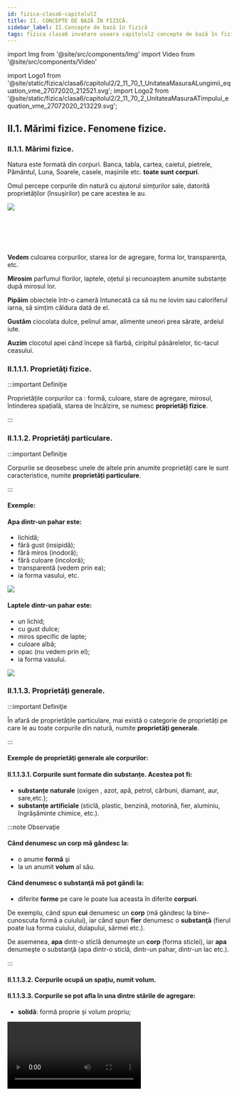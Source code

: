 ```yaml
---
id: fizica-clasa6-capitolul2
title: II. CONCEPTE DE BAZĂ ÎN FIZICĂ.
sidebar_label: II.Concepte de bază în fizică
tags: fizica clasa6 invatare usoara capitolul2 concepte de bază în fizică
---
```

import Img from '@site/src/components/Img'
import Video from '@site/src/components/Video'


import Logo1 from '@site/static/fizica/clasa6/capitolul2/2_11_70_1_UnitateaMasuraALungimii_equation_vme_27072020_212521.svg';
import Logo2 from '@site/static/fizica/clasa6/capitolul2/2_11_70_2_UnitateaMasuraATimpului_equation_vme_27072020_213229.svg';



## II.1. Mărimi fizice. Fenomene fizice.



### II.1.1. Mărimi fizice.


Natura este formată din corpuri. Banca, tabla, cartea, caietul, pietrele, Pământul, Luna, Soarele, casele, mașinile etc. **toate sunt corpuri**.
 
Omul percepe corpurile din natură cu ajutorul simțurilor sale, datorită proprietăților (însușirilor) pe care acestea le au.


<Img className="img-responsive4" src="fizica/clasa6/capitolul2/2_11_1_SimturileOmului.jpg" />


<br></br>
<br></br>

**Vedem**  culoarea corpurilor, starea lor de agregare, forma lor, transparența, etc.  

**Mirosim** parfumul florilor, laptele, oțetul și recunoaștem anumite substanțe după mirosul lor. 

**Pipăim** obiectele într-o cameră întunecată ca să nu ne lovim sau caloriferul iarna, să simțim căldura dată de el.

**Gustăm** ciocolata dulce, pelinul amar, alimente uneori prea sărate, ardeiul iute.

**Auzim** clocotul apei când începe să fiarbă, ciripitul păsărelelor, tic-tacul ceasului.



### II.1.1.1. Proprietăţi fizice.

:::important Definiţie

Proprietățile corpurilor ca : formă, culoare, stare de agregare, mirosul, întinderea spațială, starea de încălzire, se numesc **proprietăți fizice**.

:::


### II.1.1.2. Proprietăţi particulare.

:::important Definiţie

Corpurile se deosebesc unele de altele prin anumite proprietăți care le sunt caracteristice, numite **proprietăți particulare**.

:::

#### Exemple:

#### Apa dintr-un pahar este:
- lichidă;
- fără gust (insipidă);
- fără miros  (inodoră);
- fără culoare (incoloră);
- transparentă (vedem prin ea);
- ia forma vasului, etc.

<Img className="img-responsive4" src="fizica/clasa6/capitolul2/2_11_2_PaharCuApa.jpg" />


#### Laptele dintr-un pahar este:
- un lichid;
- cu gust dulce;
- miros specific de lapte;
- culoare albă;
- opac (nu vedem prin el);
- ia forma vasului.

<Img className="img-responsive4" src="fizica/clasa6/capitolul2/2_11_3_PaharCuLapte.jpg" />


### II.1.1.3. Proprietăţi generale.


:::important Definiţie

În afară de proprietățile particulare, mai există o categorie de proprietăți pe care le au toate corpurile din natură, numite **proprietăți generale**.

:::


#### Exemple de proprietăţi generale ale corpurilor:

#### II.1.1.3.1. Corpurile sunt formate din substanțe. Acestea pot fi:
- **substanțe naturale** (oxigen , azot, apă, petrol, cărbuni, diamant, aur, sare,etc.);
- **substanţe artificiale** (sticlă, plastic, benzină, motorină, fier, aluminiu, îngrășăminte chimice, etc.). 


:::note Observaţie

#### Când denumesc un **corp** mă gândesc la:
- o anume **formă** şi
- la un anumit **volum** al său.

#### Când denumesc o **substanţă** mă pot gândi la:
- diferite **forme** pe care le poate lua aceasta în diferite **corpuri**. 

De exemplu, când spun **cui** denumesc un **corp** (mă gândesc la bine–cunoscuta formă a cuiului), iar când spun **fier** denumesc o **substanţă** (fierul poate lua forma cuiului, dulapului, sârmei etc.). 

De asemenea, **apa** dintr-o sticlă denumeşte un **corp** (forma sticlei), iar **apa** denumeşte o substanţă (apa dintr-o sticlă, dintr-un pahar, dintr-un lac etc.).


:::



#### II.1.1.3.2. Corpurile ocupă un spațiu, numit volum.


#### II.1.1.3.3. Corpurile se pot afla în una dintre stările de agregare:

- **solidă**: formă proprie și volum propriu;

<Video src="https://www.youtube.com/embed/VGMo2xNJB94" />

<br></br>
<br></br>

- **lichidă**: nu are formă proprie (ia forma vasului) și volum propriu (adică 1Litru de apă dintr-o sticlă, ocupă tot 1litru într-o oală de 10L);

<Video src="https://www.youtube.com/embed/lTY78tnOA14" />

<br></br>
<br></br>

- **gazoasă**: nu are formă proprie (ia forma vasului) și nici volum propriu (ocupă tot volumul pus la dispoziție).

<Video src="https://www.youtube.com/embed/4jCILtKkfpg" />

<br></br>


<Img className="img-responsive4" src="fizica/clasa6/capitolul2/2_11_33_1_StarileDeAgregare.jpg" />


### II.1.1.4. Clasificarea şi ordonarea.

Pentru a înțelege noțiunea de mărime fizică , mai întâi trebuie să clarificăm două noțiuni, și-anume: **clasificarea** și **ordonarea**.


:::important Definiţie

**A clasifica** corpurile unei mulțimi înseamnă a le împărți în grupe (clase), după un anumit criteriu de clasificare (o proprietate comună tuturor corpurilor din acea mulțime).

:::

#### Exemple de clasificări:
- Elevii unei clase pot fi clasificaţi **după înălţime** în trei grupe: 
  - Grupa elevilor scunzi;
  - Grupa elevilor cu înălţime medie şi
  - Grupa elevilor înalţi. 

- Corpurile din imaginea de la stările de agregare: cub de gheață, apa dintr-o cană și fumul de locomotivă pot fi clasificate, după starea de agregare și obținem trei grupe:
  - **Solide** (cubul de gheață);
  - **Lichide** (apa din cană) și
  - **Gazoase** (fumul de locomotivă). 
 
 
 
:::important Definiţie

**A ordona** corpurile unei mulțimi înseamnă a le înșirui (aranja) în ordine crescătoare / descrescătoare pe baza unui criteriu de ordonare (o proprietate comună tuturor corpurilor din acea mulțime).

:::

#### Exemple de ordonări:
- La ora de sport, elevii unei clase se ordonează în ordine crescătoare după înălţime.
- Dacă am dori să ordonăm cele 3 corpuri din imaginea de la stările de agregare: cub de gheață, apa dintr-o cană și fumul de locomotivă nu o vom putea face, întrucât nu vom găsi niciun criteriu de ordonare, fiindcă ele nu au nicio proprietate comună după care am putea să le aranjăm crescător.
- Privește cele trei pahare cilindrice. După ce criterii ai putea să le ordonezi?  <Img className="img-responsive4" src="fizica/clasa6/capitolul2/2_11_40_1_3Pahare.jpg" />
  - Dacă le-ai _ordona după înălțime_ (notată cu h) ai obține  aranjarea în ordine  crescătoare exact ca în  imaginea de mai jos: ```h1 < h2 < h3```. <Img className="img-responsive4" src="fizica/clasa6/capitolul2/2_11_40_2_3PahareOrdonateDupaInaltime.jpg" />
  - Dacă le-ai _ordona după  diametrul_ (notat cu D) ai obține  aranjarea în ordine  crescătoare exact ca în imaginea de mai jos: ```D1 < D2 < D3``` (**diametrul unui cerc** reprezintă orice segment care are ca extremități două puncte de pe cerc și trece prin centrul cercului).   <Img className="img-responsive4" src="fizica/clasa6/capitolul2/2_11_40_3_3PahareOrdonateDupaDiametru.jpg" />




### II.1.1.5. Clasificarea proprietăţilor fizice după criteriul de ordonare. Proprietățile fizice măsurabile.

În funcţie de criteriul de ordonare există două categorii de proprietăți fizice:

a)	**proprietăți care pot fi criterii de ordonare**, de exemplu: lungimea, înălțimea, diametrul, aria unei suprafețe, volumul unui corp, timpul unui eveniment, temperatura, greutatea, etc.

b)	**proprietăți care nu pot fi criterii de ordonare**, de exemplu: starea de agregare, culoarea, mirosul unui corp, gustul unui aliment, forma unui corp. Adică nu putem face o comparație cantitativă (mai mare sau mai mic) între corpuri, de exemplu, după culoare. Ce relație de mai mare sau mai mic să pun între culoarea roșie, cu culoarea albastră ș.a.m.d.

Din aceste două categorii, numai proprietăţile fizice care constituie criterii de ordonare sunt **proprietăţi măsurabile.** Ele permit compararea lor cantitativă cu alte proprietăţi de acelaşi fel, adică pot fi măsurate. Acestea sunt proprietăţile care îi interesează pe fizicieni  şi care vor fi studiate de tine pe parcursul orelor de fizică. 


:::important Definiţie

**Proprietățile fizice măsurabile** ale unui corp sunt acele proprietăți care pot fi măsurate cu ajutorul unui dispozitiv și cu ajutorul cărora corpurile pot fi ordonate.

:::


#### Exemple de proprietăți fizice măsurabile:
 
- lungimea mesei măsurată cu rigla este de 90 cm;
- timpul orei de curs măsurat cu ceasul este de 50 minute;
- volumul apei din sticlă măsurat cu vase gradate este de 2 L.


**Proprietăţilor fizice măsurabile** li s-au asociat **mărimi fizice**.  De exemplu :

- Întinderii spaţiale pe o singură direcţie i s-a asociat mărimea fizică numită **lungime**.
- Întinderii spaţiale pe două direcţii i s-a asociat mărimea fizică numită **arie**.
- Întinderii spaţiale pe toate cele trei direcţii (sau locul ocupat de corp în spaţiu) i s-a asociat mărimea fizică numită **volum**.
- Intervalul de timp al unui eveniment = **durată**.
- Intensitatea interacţiunii dintre două corpuri = **forţă**.
- Starea de încălzire a unui corp = **temperatură**.




### II.1.1.6. Măsurarea unei mărimi fizice.

**Măsurarea unei mărimi fizice** implică compararea cantitativă a acesteia cu unitatea de măsură (etalon) aleasă.

**Măsurarea unei mărimi fizice** se face cu ajutorul unui instrument de măsură adecvat. 

**Mărimea fizică** şi **unitatea de măsură** corespunzătoare acesteia măsoară aceeaşi **proprietate**. 

#### Exemplu:
- metrul este o lungime;
- secunda este un interval de timp etc.


**Mărimile fizice** se notează cu **simboluri**. 

#### Exemplu:
 
- simbolul folosit pentru distanță este d;
- simbolul pentru arie este A;
- simbolul pentru timp este t etc.


:::important Definiţie

**A măsura o mărime fizică** înseamnă a o compara cu o altă mărime de aceeași natură, aleasă ca unitate de măsură.

:::

#### Exemplu. Pentru măsurarea lungimii mesei, notată cu l am folosit:
- Unitatea de măsură (etalon): cm;
- Instrumentul de măsură: rigla;
- Procedeul de măsurare: compararea;
- Rezultatul măsurătorii este: l = 90cm (lungimea mesei are valoarea numerică 90, iar unitatea de măsură aleasă a fost centimetrul).




| **Rezultatul măsurătorii unei mărimi fizice se dă sub următoarea formă:**|
| ------------------------------------------------------------------------ |
|**MĂRIME FIZICĂ (SIMBOL) = VALOARE NUMERICĂ ∙ UNITATE DE MĂSURĂ(SIMBOL)** |


### II.1.1.7. Stabilirea unităților de măsură.

**Stabilirea unităților** de măsură se face prin convenții internaționale.

La nivel internațional s-a convenit să existe un sistem unic de mărimi și unități de măsură, numit **Sistemul Internațional de mărimi și unități** (abrevierea fiind **SI**). Acesta se aplică în România din 1960.

#### Pentru a exprima faptul că unitatea de măsură a lungimii în SI este metrul vom scrie: 


<Img className="img-responsive4" src="fizica/clasa6/capitolul2/2_11_70_1_UnitateaDeMasuraALungimii.jpg" />


și se citește **unitatea de măsură pentru lungime în Sistemul Internațional este metrul**.

#### Pentru a exprima faptul că unitatea de măsură a timpului în SI este secunda vom scrie:
 
 
<Img className="img-responsive4" src="fizica/clasa6/capitolul2/2_11_70_1_UnitateaDeMasuraATimpului.jpg" /> 


și se citește **unitatea de măsură pentru timp în Sistemul Internațional este metrul**.



:::note Observaţie

Pe parcursul studiului fizicii vei învăța multe mărimi fizice și unitățile lor în SI. De asemenea trebuie să cunoști valorile multiplilor și submultiplilor care se aplică tuturor unităților de măsură. Pe lângă aceștia care sunt de bază mai există și alți multiplii mai mari, sau alți submultiplii mai mici. 

:::



### II.1.1.8. Multiplii unităților de măsură.

**Multiplii unităților de măsură** - sunt mai mari decât unitatea respectivă de câte ori arată valoarea lor:

<Img className="img-responsive4" src="fizica/clasa6/capitolul2/2_11_90_1_MultipliiUnitatilorMasura.jpg" />


### II.1.1.9. Submultiplii unităților de măsură. 

**Submultiplii unităților de măsură** - sunt mai mici decât unitatea respectivă de câte ori arată valoarea lor:

<Img className="img-responsive4" src="fizica/clasa6/capitolul2/2_11_90_2_SubmultipliiUnitatilorMasura.jpg" />


:::note Observaţie

Când avem de transformat dintr-un submultiplu sau multiplu în unitatea de bază, copiem valoarea dată, apoi în loc de simbolul multiplului sau submultiplului înlocuim valoarea lui (preferabil sub formă de fracție, la submultiplii) și copiem unitatea rămasă (vezi exemplele din tabel). 

Nu uitați, când avem un număr înmulțit cu 10, 100, 1000, ș.a.m.d., se mută virgula numărului spre dreapta peste atâtea cifre câte zerouri avem.

:::


**Exemplu:**
0,7∙1000, mutăm virgula spre dreapta peste 3 cifre și în locurile libere punem zero.

<Img className="img-responsive4" src="fizica/clasa6/capitolul2/2_11_90_3_MutareVirgulaSpreDreapta.jpg" />


<br></br>
<br></br>


:::note Observaţie

Nu uitați, când avem un număr înpărțit la 10, 100, 1000, ș.a.m.d., se mută virgula numărului spre stânga peste atâtea cifre câte zerouri avem.

:::



**Exemplu:**
43/1000 mutăm virgula spre stânga peste 3 cifre și în locurile libere punem zero.

<Img className="img-responsive4" src="fizica/clasa6/capitolul2/2_11_90_4_MutareVirgulaSpreStanga.jpg" />

<br></br>


### II.1.1.10. Caracterizarea unei mărimi fizice.

#### Pentru a caracteriza o mărime fizică trebuie să-i arătăm:

- **Simbolul**
- **Formula de definiţie sau de calcul** (există mărimi care nu au formulă şi care se determină numai în mod direct prin măsurare cu ajutorul unui instrument de măsură; de exemplu: lungimea, durata, temperatura, etc.)
- **Unităţi de măsură** (cea fundamentală sau în Sistemul Internaţional şi cele derivate);
- **Instrumente de măsură** (există un număr mic de mărimi pentru care nu există instrumente de măsură; ele se determină numai în mod indirect, prin calcul cu ajutorul unei formule; de exemplu, aria, puterea mecanică, căldura, etc.).



### II.1.2. Fenomene fizice.

:::important Definiţie

**Un fenomen fizic** (proces fizic) se produce atunci când cel puțin una dintre proprietățile fizice ce caracterizează un corp se modifică în timp.

:::


:::note Observaţie

În urma unui fenomen fizic, corpul nu își schimbă substanța. 

:::


:::caution Exemple de fenomene fizice:

- **Fierberea** apei (apa își schimbă starea de agregare, din lichidă în gazoasă);




<Img className="img-responsive4" src="fizica/clasa6/capitolul2/2_100_2_1_FierbereaApei.jpg" />




- **Mișcarea** corpurilor (schimbarea poziției unui corp față de altul);



<Img className="img-responsive4" src="fizica/clasa6/capitolul2/2_100_2_2_OameniInMiscare.jpg" />




- **Topirea** gheții (apa trece din starea solidă în starea lichidă);




<Img className="img-responsive4" src="fizica/clasa6/capitolul2/2_100_2_3_PaharApaCuGheata_vers2.jpg" />




- **Îndulcirea** apei prin amestecarea cu zahăr (apa își schimbă gustul);



<Img className="img-responsive4" src="fizica/clasa6/capitolul2/2_100_2_4_IndulcireaApei.jpg" />




- **Aprinderea** becului (filamentul se încălzește);



<Img className="img-responsive4" src="fizica/clasa6/capitolul2/2_100_2_5_BecAprins.jpg" />




- **Întinderea** unui arc, etc.




<Img className="img-responsive4" src="fizica/clasa6/capitolul2/2_100_2_6_ResortIntins.jpg" />

:::


### II.1.3. Aplică ce ai învăţat în legătură cu Mărimile fizice şi Fenomenele fizice.

:::caution Temă

**1.** Măsoară cu rigla sau ruleta înălțimea unui dulap și scrie rezultatul măsurătorii tale.

:::


:::caution Temă

**2.** Transformă :

a)	0,07 km = ? m

b)	870 mg = ? g

c)	0,4 cs = ? s

:::



:::caution Temă

**3.** Ce fenomene fizice sunt redate în următoarele imagini (completează spațiile libere) ?





#### II.1.3.3.1.  .................. unui balon

<Img className="img-responsive4" src="fizica/clasa6/capitolul2/2_133_1_UmflareaUnuiBalon.jpg" />



#### II.1.3.3.2.  .................. unui arc


<Img className="img-responsive4" src="fizica/clasa6/capitolul2/2_133_2_ComprimareaUnuiArc.jpg" />



#### II.1.3.3.3.  .................. apei din pahar

<Img className="img-responsive4" src="fizica/clasa6/capitolul2/2_133_3_ColorareaApeiDinPahar.jpg" />


#### II.1.3.3.4.  .................. dintre doi magneţi

<Img className="img-responsive4" src="fizica/clasa6/capitolul2/2_133_4_AtractiaDintreDoiMagneti.jpg" />

:::


<br></br>
<br></br>



## II.2. Determinarea valorii unei mărimi fizice.

### II.2.1. Măsurarea directă a lungimii.



:::important

#### Caracterizarea lungimii ca mărime fizică:

#### •	Simbol: l
#### •	Nu are formulă de calcul
#### •	Unitatea de măsură în Sistemul Internațional: [ l ]<sub>SI</sub> = m (metrul)
#### •	Instrumente de măsură: riglă, ruletă, șubler, centimetrul de croitorie, metrul de tâmplărie, etc.

:::



Încă din cele mai vechi timpuri, omul a măsurat diferite lungimi folosind ca unităţi de măsură pasul, cotul, palma etc.

<Img className="img-responsive4" src="fizica/clasa6/capitolul2/2_210_1_MetrulEtalon.jpg" />





#### Instrumente folosite pentru măsurarea lungimilor:

<Img className="img-responsive4" src="fizica/clasa6/capitolul2/2_210_2_InstrumentePentruMasurareaLungimii.jpg" />

#### Măsurarea distanţei cu rigla:

<Img className="img-responsive4" src="fizica/clasa6/capitolul2/2_210_3_RegulaDeMasurareAUneiLungimi.jpg" />

<br></br>
<br></br>


**Măsurarea distanțelor pe cale indirectă** se poate face pentru obiectele la care nu putem ajunge, pentru terenurile accidentate, mlăștinoase sau cele acoperite cu apă.

Unele procedee folosite pentru măsurarea indirectă a lungimilor sunt procedee optice, legate de propagarea rectilinie a luminii. Citirea distanțelor se face pe un ecran digital: telemetru (cu rază laser), GPS.


### II.2.1.1. Dimensiunile unui corp în spaţiu.

<Img className="img-responsive4" src="fizica/clasa6/capitolul2/2_210_4_DimensiunileUnuiCorp.jpg" />


### II.2.1.2. Eroarea de măsură.


:::important

**Orice măsurătoare are o precizie limitată** și prin urmare apare noțiunea de **eroare de măsură**. 

:::


**Sursele de erori** pot fi:
- **lipsa de precizie** a instrumentului de măsură;
- **citirea incorectă** a indicațiilor instrumentului;
- **lipsa de atenție** sau de îndemânare a celui care face măsurătorile;
- **condiții de mediu nefavorabile** (iluminare necorespunzătoare, prea cald sau prea frig, stare de disconfort, etc. ).

Dacă efectuăm măsurători de lungime cu o riglă, precizia măsurătorii nu poate depăși cea mai mică gradație a riglei - respectiv 1mm. 


Deci, **eroarea de măsură datorată instrumentului folosit** este egală cu **cea mai mică diviziune a instrumentului**.

#### Exemplu:

La micrometru eroarea de măsură scade la 1 micron, adică o milionime metri ( 1/1000000).

Existența unor erori de măsură în cazul determinărilor experimentale este normală, și pentru a se obține un rezultat cât mai apropiat de **valoarea adevărată a mărimii măsurate**, se repetă măsurătorile de mai multe ori și se prelucrează datele experimentale așa cum vă voi arăta în următorul experiment.



:::tip Experiment

**1.** Măsurarea lungimilor cu rigla.

:::


<Video src="https://www.youtube.com/embed/vKSM056fiTU" />




**Materiale necesare:**: Riglă gradată, creion.



**Descrierea experimentului:** 
- Pentru a măsura lungimea cărții de fizică folosește rigla gradată.
- Măsoară de mai multe ori (cel puțin 3 ori) lungimea cărții de fizică, având grijă ca, de fiecare dată, să măsori corect.
- Completează următorul tabel de date experimentale: tu vei trece determinările tale și vei urma pașii după modelul meu. Rezultatul tău nu trebuie să fie la fel cu al meu!


<Img className="img-responsive4" src="fizica/clasa6/capitolul2/2_210_5_TabelExperiment1.jpg" />

<br></br>
<br></br>


- Prelucrează datelor experimentale.
  - l este lungimea măsurată de minim trei ori. Eu am măsurat-o de patru ori, însă ultima valoare de 20cm am exclus-o, întrucât este departe de celelalte valori, fiind o greșeală grosolană.
  - lm este lungimea medie, adică media aritmetică a celor trei lungimi măsurate. Dacă apar unele valori mult diferite de celelalte se scriu în tabel, dar se taie, ele reprezentând erori grosolane . Ele nu se iau în calculul lungimii medie . Media aritmetică este egală cu raportul dintre suma tuturor lungimilor și numărul de determinări . 
  - Δ l este eroarea absolută, care se calculează prin diferența lungimii măsurate și a lungimii medie (cea mare minus cea mai mică): Δ l = l1 – lm sau Δ l = lm – l1.
  - Δlm este eroarea medie absolută, care se calculează făcând media aritmetică a  erorilor  absolute.
- După ce ai completat tabelul de date experimentale, trebuie să scrii rezultatul determinării, folosind același număr de zecimale pentru toate numerele. Vom scrie valorile cu două zecimale, prin rotunjire.



:::important

Rezultatul determinării = valoarea medie ± eroarea medie absolută

l = l medie ± Δl medie

:::

Pentru exemplul nostru: L = 25,9 cm ± 0,06 cm.


**Concluzia experimentului:** 
- Acest rezultat indică faptul că valoarea reală este cuprinsă într-un interval:  25,9 cm – 0,06 cm ≤ l ≤ 25,9 cm + 0,06 cm
- Deci, lungimea reală a cărții de fizică este : 25,84 cm ≤ l ≤  25,96 cm.


:::caution Problemă model

**1.** Florin dorește să determine valoarea reală a lungimii mesei din bucătărie. 

În urma măsurătorilor a găsit următoarele valori : 1,5m; 1,46m; 1,6m ; 1,2m; 1,56m.  Cum a procedat el?


#### Rezolvare:

- A calculat lm = lungimea medie, adică media aritmetică a celor patru lungimi măsurate. Valoarea 1,2m este mult diferită,  se taie și nu se ia în calculul lungimii medie, fiind o eroare grosolană.

<Img className="img-responsive4" src="fizica/clasa6/capitolul2/2_210_6_ProblemaModel1.jpg" />
 

- A calculat pentru fiecare măsurătoare Δ l = eroarea absolută, care se calculează prin diferența lungimii măsurate și lungimea medie (cea mare minus cea mai mică); Δ l = l1 – lm sau Δ l = lm – l1.

  - Δl1 = 1,53-1,5 = 0,03m

  - Δl2 = 1,53-1,46 = 0,07m
 
  - Δl3 = 1,6-1,53 = 0,07m

  - Δl4 = 1,56-1,53 = 0,03m


- A calculat Δlm = eroarea medie absolută, care se calculează făcând media aritmetică a celor patru erori absolute.

<Img className="img-responsive4" src="fizica/clasa6/capitolul2/2_210_7_ProblemaModel1.jpg" />

- Florin a scris rezultatul determinării, folosind același număr de zecimale pentru toate numerele (valorile cu două zecimale, prin rotunjire).

  - #### Rezultatul determinării = valoarea medie ± eroarea medie absolută

  - #### l = lmedie ± Δlmedie  = 1,53 m ± 0,05 m.




:::




<br></br>
<br></br>


### II.2.1.3. Aplică ce ai învăţat în legătură cu Măsurarea directă a lungimii.

:::caution Temă

**1.** Care din următoarele afirmații sunt adevărate sau false și de ce ?

a) 278 mm > 27,8 cm

b) 0,066 km = 66 m

c) 0,45 hm ≤ 7,9 dam

d) 562 dam ≥ 3495 dm

:::





:::caution Temă

**2.** După modelul Experimentului nr. 1, determină lățimea cărții de fizică.

:::



:::caution Temă

**3.** Maria a măsurat diametrul gurii paharului ei preferat și a găsit valorile: 6,5 cm; 6,4 cm; 6,6 cm; 6,3 cm; 5,2 cm; 6,9 cm.

Foloseşte aceste valori și determină mărimea reală a diametrului paharului.


:::


<br></br>
<br></br>



### II.2.2. Măsurarea directă a ariei.



**Aria unei suprafețe** arată cât de întinsă este acea suprafață.



:::important

#### Caracterizarea ariei ca mărime fizică:

#### •	Simbol: S sau A
#### •	Are formulă de calcul pentru fiecare suprafață regulată. Pentru un dreptunghi formula ariei este: S = L ∙ l
#### •	Unitatea de măsură în Sistemul Internațional: [ S ]<sub>SI</sub> = m<sup>2</sup> (metrul pătrat=m.p.)  
#### •	Instrumente de măsură: hârtia milimetrică.

:::


#### Se folosesc de asemenea multiplii și submultiplii metrului pătrat.



:::note Observaţie
Iată cum se realizează aceste transformări din multiplii și submultiplii m<sup>2</sup> în m<sup>2</sup>: 

- Se scrie valoarea numerică și se deschide o paranteză, în care se scrie valoarea multiplului sau submultiplului dat, se închide paranteza și se ridică totul la puterea respectivă, adică la pătrat.
- Se copiază din nou valoarea dată și se înmulțește cu valorile din paranteză ridicate la puterea a doua.
- Se fac calculele matematice corespunzătoare și se dă rezultatul.

:::



#### Exemple de transformări din multiplii și submultiplii m<sup>2</sup> în m<sup>2</sup>:


<Img className="img-responsive4" src="fizica/clasa6/capitolul2/2_220_1_ExempleTransformariArie.jpg" />


Măsurarea directă a ariei se face folosind **hârtia milimetrică**. Pe aceasta, sunt trasate linii verticale și orizontale subțiri, care delimitează pătrate cu latura de 1 mm și cu suprafața de 1 mm<sup>2</sup> și linii mai groase, care delimitează pătrate cu latura de 1 cm și cu suprafața de 1 cm<sup>2</sup>.




:::tip Experiment

**2.** Măsurarea directă a ariei unei frunze cu hârtie milimetrică.

:::



<Video src="https://www.youtube.com/embed/b3smXeDNmZc" />



**Materiale necesare:**: Hărtie milimetrică, frunză, creion.



**Descrierea experimentului:** 
- Trasează pe hârtia milimetrică (poți folosi și foaie de matematică care au latura de 0,5cm și aria de 0,25cm<sup>2</sup>, dar rezultatul nu va fi unul prea precis) conturul frunzei (poți să îți alegi orice formă dorești, nu neapărat frunză).
- Numără pătrățelele întregi cu aria de 1cm<sup>2</sup> (cele conturate cu marker albastru), apoi pe cele cu aria de 0,25 cm<sup>2</sup> (cele conturate cu galben), iar pe cele neîntregi grupează-le și aproximează-le ca pătrățele întregi cu aria de 0,25 cm<sup>2</sup>. Dacă ai răbdare, poți să nu mai aproximezi pătrățelele neîntregi și să numeri pătrățelele mici cu aria de 1mm<sup>2</sup> și numărul lor înmulțit cu 1mm<sup>2</sup> să îl transformi în cm<sup>2</sup>, prin împărțirea rezultatului la 100.
- Pentru calcularea ariei frunzei (S), aplică formula : S =n∙Su , unde n = nr.pătrățele și Su = aria unității alese (ori 1cm<sup>2</sup> - cele mari, ori 0,25cm<sup>2</sup> - cele mai mici).
- Trasează conturul frunzei pe altă hârtie milimetrică și repetă operațiile de mai sus, astfel încât să ai cel puțin trei valori ale ariei frunzei alese de tine.

<Img className="img-responsive4" src="fizica/clasa6/capitolul2/2_220_2_PozaExperimentArie.jpg" />



- Completează tabelul de date experimentale și prelucrează datele din tabel.


:::important

Rezultatul real al ariei frunzei : S = S<sub>medie</sub> ± ΔS<sub>medie</sub> .

:::




<Img className="img-responsive4" src="fizica/clasa6/capitolul2/2_220_3_Tabel1_ExperimentArie.jpg" />


**Concluzia experimentului:**

Aria reală a frunzei este : **S = S<sub>medie</sub> ± ΔS<sub>medie</sub> = 14,58 cm<sup>2</sup> ±  0,11cm<sup>2</sup>**.



<br></br>
<br></br>


### II.2.3. Determinarea indirectă a ariei.


#### Măsurarea ariei prin metode indirecte, în cazul suprafețelor cu formă geometrică regulată, se face prin măsurarea dimensiunilor liniare și utilizând formule de calcul:

- Pentru un **dreptunghi** (Dreptunghiul reprezintă un caz particular de paralelogram, care are toate unghiurile drepte), se măsoară  lungimea dreptunghiului  **(L = AB = CD)**  și lățimea dreptunghiului **(l = AD = BC)** și apoi aplicăm formula de calcul: 

<Img className="img-responsive4" src="fizica/clasa6/capitolul2/2_230_1_PozaDreptunghi.jpg" />

- Pentru un **pătrat** (Pătratul reprezintă un caz particular de dreptunghi, care are toate unghiurile drepte și toate cele patru laturi egale, notate cu **l = latura pătratului = AB = BC = CD = AD**)  se măsoară  latura acestuia și apoi aplicăm formula de calcul:

<Img className="img-responsive4" src="fizica/clasa6/capitolul2/2_230_2_PozaPatrat.jpg" />


- Pentru un **triunghi oarecare** (Triunghiul reprezintă un poligon format din trei laturi care se întâlnesc două câte două, formând trei unghiuri interne) se măsoară o **latură a acestuia (a)** și **înălțimea ei (h)** și apoi aplicăm formula de calcul:




<Img className="img-responsive4" src="fizica/clasa6/capitolul2/2_230_3_PozaTriunghi.jpg" />

- Pentru un paralelogram (Paralelogramul reprezintă un patrulater care are laturile opuse paralele și egale) se măsoară **lungimea paralelogramului (b = L = AB = CD)**  și **înălțimea paralelogramului (h = AF)** și apoi aplicăm formula de calcul:


<Img className="img-responsive4" src="fizica/clasa6/capitolul2/2_230_4_PozaParalelogram.jpg" />


:::note Observaţie

Unități de măsură pentru aria suprafețelor de teren în agricultură folosite des sunt **1 ar** = **a** = **100 m²** (echivalent, cu aria unui pătrat cu latura de 10 m)  și **1 hectar** = **1 ha** = **100 ar**.

:::
 
 



:::caution Problemă model

**1.** Un teren de tenis (dreptunghiular)  are o lungime de 2,377 dam și o lățime de 8230 mm pentru jocul de simplu. Calculează aria suprafeței dreptunghiului în m<sup>2</sup>.  

#### Rezolvare:


- Notăm datele problemei și facem transformările mărimilor date în SI:

<Img className="img-responsive4" src="fizica/clasa6/capitolul2/2_230_5_ProblemaModelArie_Poza1.jpg" />


- Aplicăm formula de calcul a ariei unui dreptunghi și înlocuim datele problemei. Întotdeauna să adaugi la rezultatul obținut unitatea de măsură.

<Img className="img-responsive4" src="fizica/clasa6/capitolul2/2_230_6_ProblemaModelArie_Poza2.jpg" /> 



:::





:::caution Problemă model

**2.** Un triunghi oarecare are o latură de 0,008km și înălțimea corespunzătoare a acestei laturi este de 670cm. Află aria suprafeței acestui triunghi.  

#### Rezolvare:

- Notăm datele problemei și facem transformările mărimilor date în SI:

<Img className="img-responsive4" src="fizica/clasa6/capitolul2/2_230_7_ProblemaModel2Arie_Poza1.jpg" />

- Aplicăm formula de calcul a ariei unui triunghi  și înlocuim datele problemei. Întotdeauna să adaugi la rezultatul obținut unitatea de măsură m<sup>2</sup>.

<Img className="img-responsive4" src="fizica/clasa6/capitolul2/2_230_8_ProblemaModel2Arie_Poza2.jpg" />


:::



:::caution Problemă model

**3.** Podeaua unei încăperi este acoperită cu plăci de gresie pătrate , cu dimensiunea de 40cm. Dacă pe lungimea camerei numărați 10 plăci de gresie și pe lățime numărați 8 plăci,  ce arie are suprafața podelei ?  

#### Rezolvare:

- Notăm datele problemei și facem transformările mărimilor date în SI:

<Img className="img-responsive4" src="fizica/clasa6/capitolul2/2_230_9_ProblemaModel3Arie_Poza1.jpg" />


- Aplicăm formula de calcul a ariei unui dreptunghi și înlocuim datele problemei. Întotdeauna să adaugi la rezultatul obținut unitatea de măsură. 

<Img className="img-responsive4" src="fizica/clasa6/capitolul2/2_230_10_ProblemaModel3Arie_Poza2.jpg" />


:::



<br></br>
<br></br>


### II.2.3.1 Aplică ce ai învăţat în legătură cu Determinarea indirectă a ariei.

:::caution Temă

**1.** Determină  ariile celor trei suprafețe ale manualului de fizică prin măsurarea lungimii, lățimii și a înălțimii lui (lungimea reală ai măsurat-o la Experimentul 1, lățimea la Exercițiul 1 de la lecția: Măsurarea directă a lungimii și mai ai să măsori înălțimea lui).

:::


:::caution Temă

**2.** Transformă :

a) 520 cm<sup>2</sup> = ? m<sup>2</sup>

b) 4,9 dam<sup>2</sup> = ? m<sup>2</sup>



:::



:::caution Temă

**3.** Determină aria următorului contur: 

<Img className="img-responsive4" src="fizica/clasa6/capitolul2/2_230_11_Tema3_DeterminaAriaUrmatoruluiContur.jpg" />

:::












<br></br>
<br></br>



### II.2.4. Măsurarea directă a volumului.



**Volumul unui corp** reprezintă locul ocupat de un corp în spațiu.



:::important

#### Caracterizarea volumului ca mărime fizică:

#### •	Simbol:  V
#### •	Are formulă de calcul pentru fiecare corp geometric. Pentru un paralelipiped V =  L ∙ l ∙ h
#### •	Unitatea de măsură în Sistemul Internațional: [ V ]<sub>SI</sub> = m<sup>3</sup> (metrul cub=m.c.).  
#### •	Instrumente de măsură: cilindrul gradat (mensura).

:::


#### O  altă unitate de măsură pentru volum (capacitate) este litrul: 1 L = 1dm<sup>3</sup>.

#### Se folosesc de asemenea multiplii și submultiplii metrului cub.



:::note Observaţie
Iată cum se realizează aceste tranformări din multiplii și submultiplii m<sup>3</sup> în m<sup>3</sup>: 

- Se scrie valoarea numerică și se deschide o paranteză, în care se scrie valoarea multiplului sau submultiplului dat, se închide paranteza și se ridică totul la puterea respectivă, adică la cub.
- Se copiază din nou valoarea dată și se înmulțește cu valorile din paranteză ridicate la puterea a treia.
- Se fac calculele matematice corespunzătoare și se dă rezultatul.

:::


#### Exemple de transformări din multiplii și submultiplii m<sup>3</sup> sau ai litrului (L) în m<sup>3</sup>:


<Img className="img-responsive4" src="fizica/clasa6/capitolul2/2_240_1_ExempleTransformariVolum.jpg" />


#### Pentru a realiza calcule cu transformări trebuie să cunoașteți valorile multiplilor și submultiplilor.

#### De asemenea trebuie să știți foarte bine operațiile cu fracții:
- Înmulțirea a două fracții se realizează înmulțind numărător (nr aflat pe linia de fracție) cu numărător și numitor cu numitor.
- Împărțirea a două fracții se realizează înmulțind fracția de la numărător cu inversa (răsturnata) fracției de la numitor (fracția aflată sub linia de fracție) .







:::tip Experiment

**3.** Măsurarea volumului unui corp cu cilindrul gradat.

:::


<Video src="https://www.youtube.com/embed/enNZdK5iQeM" />


**Materiale necesare:**: Cilindru gradat, apă, sfoară, un corp.



**Descrierea experimentului:** 

**1.** Prima etapă trebuie să determinăm volumul unei diviziuni = 1 div = volumul minim dintre două linii consecutive.  Privește cu atenție mensura și găsește  unitate de măsură a cilindrului folosit. Cum procedăm? 

- Privește cu atenție gradațiile cilindrului și scade două gradații consecutive (una după alta): 50 ml - 40 ml = 10 ml
- Numără câte diviziuni sunt între aceste notații : 10 diviziuni = 10 ml
- Cu regula de trei simplă, aflăm ce volum are o diviziune :

<Img className="img-responsive4" src="fizica/clasa6/capitolul2/2_240_2_Experiment3_Regula3Simpla.jpg" />


**2.** Punem apă în cilindru și îi măsurăm volumul, notat cu V<sub>1</sub> = 35ml. 

<Img className="img-responsive4" src="fizica/clasa6/capitolul2/2_240_3_Experiment3_Poza1.jpg" />

 
**3.** Introducem corpul în apa din cilindru. Nivelul lichidului a crescut. Noul volum citit îl vom nota  V<sub>2</sub> = 39ml.


<Img className="img-responsive4" src="fizica/clasa6/capitolul2/2_240_4_Experiment3_Poza2.jpg" />

 
**4**. Volumul corpului reprezintă diferența dintre V<sub>2</sub> (volum apă+corp) și V<sub>1</sub> (volumul  apei), adică : **V<sub>corp</sub> = V<sub>2</sub> – V<sub>1</sub>.**








:::note Observaţie

Mensura trebuie să stea pe o suprafață orizontală (pe masă). Suprafața liberă a lichidului este puțin curbată (numită menisc) – mai ridicată la contactul lichidului cu pereții mensurei. Poziționează ochii la nivelul suprafeței libere a lichidului și citește volumul de la baza acesteia.

:::

<br></br>


**Concluzia experimentului:**


**Volumul corpului** reprezintă diferența dintre V<sub>2</sub> (volum apă+corp) și V<sub>1</sub> (volumul  apei), adică : **V<sub>corp</sub> = V<sub>2</sub> – V<sub>1</sub>.**


**V<sub>corp</sub>** = 39 ml – 35 ml = 4 ml.


<br></br>
<br></br>



### II.2.5. Măsurarea indirectă a volumului.



#### Măsurarea volumului prin metode indirecte, în cazul unor corpuri cu formă geometrică regulată, se face prin măsurarea dimensiunilor liniare și utilizarea formulelor de calcul (în clasa a VIIIa vei învăța și pentru alte corpuri geometrice formule de volum):

- Pentru **paralelipiped** avem formula volumului:  

<Img className="img-responsive4" src="fizica/clasa6/capitolul2/2_250_1_PozaParaleliped.jpg" />


<br></br>

<Video src="https://www.youtube.com/embed/FkAIjQBbYgk" />



<br></br>
<br></br>



- Pentru **cub** avem formula  volumului: 


<Img className="img-responsive4" src="fizica/clasa6/capitolul2/2_250_2_PozaCub.jpg" />


**Cubul** este paralelipipedul dreptunghic cu toate muchiile egale. Fețele unui cub au formă de pătrat și sunt congruente.


:::caution Problemă model

**1.** O cameră are lungimea de 0,06 hm, lățimea de 40 dm și înălțimea de 330 cm. Calculează volumul de aer din cameră exprimat în m<sup>3</sup>.

#### Rezolvare:

- Notăm datele problemei și facem transformările mărimilor date în SI:


<Img className="img-responsive4" src="fizica/clasa6/capitolul2/2_250_3_ProblemaModelVolum_Poza1.jpg" />


- Aerul fiind gaz ocupă tot volumul camerei. Aplicăm formula de calcul a volumului unui paralelipiped și înlocuim datele problemei. Întotdeauna să adaugi la rezultatul obținut unitatea de măsură.

<Img className="img-responsive4" src="fizica/clasa6/capitolul2/2_250_4_ProblemaModelVolum_Poza2.jpg" />


:::


:::caution Problemă model

**2.** Într-o cafetieră turnăm 500cm<sup>3</sup> de apă și preparăm cafeaua. Știind că o ceașcă de cafea are 150 mL, câte cafele ați făcut?

#### Rezolvare:

- Notăm datele problemei și facem transformările mărimilor date în SI:


<Img className="img-responsive4" src="fizica/clasa6/capitolul2/2_250_5_ProblemaModel2Volum_Poza1.jpg" />


- Împărțim volumul cafetierei la volumul ceștii:

<Img className="img-responsive4" src="fizica/clasa6/capitolul2/2_250_6_ProblemaModel2Volum_Poza2.jpg" />


  
:::





<br></br>



### II.2.5.1 Aplică ce ai învăţat.


:::caution Problemă model

**3.** Determină volumul corpului din imaginea următoare, știind că în primul cilindru este pusă numai apă, iar în al doilea s-a adăugat în apă din primul cilindru, corpul al cărui volum trebuie să îl determini.

<Img className="img-responsive4" src="fizica/clasa6/capitolul2/2_250_7_Tema1_DeterminaVolumulCorpului.jpg" />

#### Rezolvare:



<Video src="https://www.youtube.com/embed/gCzaWwkHmMg" />



:::




:::caution Temă

**1.** Un cub are latura de 5dm, iar un paralelipiped are următoarele dimensiuni 800mm; 0,04hm și 0,3 dam. Care dintre cele două corpuri are volumul mai mare ?


:::




<br></br>
<br></br>







### II.2.6. Măsurarea directă a intervalului de timp.



**Intervalul de timp** reprezintă durata unui eveniment.



:::important

#### Caracterizarea timpului (durata unui eveniment) ca mărime fizică:

#### •	Simbol:  t
#### •	Nu  are formulă de calcul 
#### •	Unitatea de măsură în Sistemul Internațional: [ t ]<sub>SI</sub> = s (secunda)
#### •	Instrumente de măsură: ceasul, cronometrul, clepsidra, etc.

:::





#### Alte unități de măsură pentru timp sunt:
- Minutul = 1 min = 60 s
- Ora = 1 h = 60 min = 60 ∙ 60s = 3.600 s
- Ziua = 24 h = 24 ∙ 3600 s = 86.400 s
- Săptămâna = 7 zile = 7 ∙ 86400 s = 604.800 s
- Luna = 30 zile = 30  ∙ 86400 s = 2.592.200 s
- Anul = 365 zile = 365  ∙ 86400 s = 31.536.000 s


:::note Observaţie

Romanii numeau orele dinaintea amiezii **ante meridiem** (înainte de amiază), iar pe cele de după-amiază, **post meridiem**. Astăzi, acestea se prescurtează **a.m.** și **p.m.** și sunt folosite cu înțelesul de dimineață și după-amiază.

Dacă folosești cronometrul electronic de la telefon, care măsoară și sutimile de secundă, atunci precizia acestuia a crescut la **0,01s**. În schimb, dacă folosești ceas cu secundar, precizia acestuia este mai mică și eroarea poate fi de **1s**.  

:::

:::tip Experiment

**4.** Măsurarea perioadei unui pendul cu cronometru.

:::


<Video src="https://www.youtube.com/embed/3DwkOa10Gt4" />


<br></br>

**Materiale necesare:**: Bilă sau o piuliță,  fir de ață, cronometru (poți folosi telefonul).

**Descrierea experimentului:** 

- Ia un corp mic și greu (o bilă, o piuliță) și legă-l la capătul unui fir pentru a obține un pendul. Firul prinde-l de un suport orizontal (spre exemplu, de o masă).
 
- Scoate  firul din poziția de echilibru (verticală) și ridică-l într-o parte. Apoi lasă-l liber și pendulul se va deplasa de o parte și de alta a acestei poziții, adică va începe să oscileze. Cronometrul se pornește odată cu lăsarea liberă a corpului.

- Măsoară intervalul de timp (t) în care corpul revine de un număr n de ori în punctul A (n poate avea diferite valori: 3, 5, 8, 10, etc. - cât dorești).

- Repetă operația de cel puțin 3 ori, dându-i lui n diferite valori.

- Calculează perioada (T) = timpul în care corpul efectuează o oscilație completă, adică timpul în care pendulul a urcat în cealaltă parte și a revenit la poziția inițială (dus-întors). Dacă într-un timp t se efectuează n oscilații complete, atunci perioada (T) se calculează din relația: 


<Img className="img-responsive4" src="fizica/clasa6/capitolul2/2_260_2_Experiment4_3Calcule.jpg" />

- Completează un tabel de date experimentale de forma celui de mai jos.

<Img className="img-responsive4" src="fizica/clasa6/capitolul2/2_260_3_Experiment4_Tabel.jpg" />





**Concluzia experimentului:**
- Scrie rezultatul măsurătorilor: T = T<sub>mediu</sub> ± ΔT<sub>mediu</sub> = 1,73 ± 0,03(s)


<br></br>
<br></br>


:::caution Problemă model

**1.** Un film difuzat pe un post TV a început la ora 20:30 și s-a terminat la ora 22:20. Dacă el a fost întrerupt de patru secvențe de publicitate, fiecare de câte 8 minute, cât a durat filmul, exprimat în ore, minute  și secunde?

#### Rezolvare:

- Calculăm timpul de difuzare atât a filmului, cât și a publicității, scăzând ora de terminare din ora de începere a filmului : ca să scădem minutele , mă împrumut de la unitatea orelor cu o oră, adică 60 min și le adun la 20 min și zic 80 min – 30 min = 50 min. Apoi scad 21h – 20 h = 1h. Deci, 22: 20 – 20: 30 = 1h 50 min = t<sub>1</sub>.
 
**Observaţie:**

Dacă vi se pare prea complicat, puteți să plecați de la 20:30 până la 21 = 30 min, apoi până la 22:00 încă o oră (60 min) și încă 20 min până la 22:20. În total iese tot 1h și 50min.


- Calculăm timpul calupurilor (secvențelor) de publicitate : t<sub>2</sub> = 4 ∙ 8 min = 32 min

- Pentru a afla numai durata filmului scădem:

<Img className="img-responsive4" src="fizica/clasa6/capitolul2/2_260_4_ProblemaModel1_Formula1.jpg" />

- Pentru a afla durata în ore transformăm 18min în h cu regula de 3 simplă:

<Img className="img-responsive4" src="fizica/clasa6/capitolul2/2_260_5_ProblemaModel1_Regula3Simpla.jpg" />






:::










<br></br>



### II.2.6.1 Aplică ce ai învăţat în legătură cu Măsurarea directă a intervalului de timp.

:::caution Temă

**1.** Care dintre următoarele afirmații sunt adevărate, respectiv false și de ce?

a) 650 cs = 6,5 s

b) 1h 5min 40s > 80min 50s

c) 5zile 3h 30min 20s < 4zile 25h 10min 10s

d) 4,6hs =460s

:::


:::caution Temă

**2.** Iulia a plecat de acasă la ora 7:20 și a ajuns la școală la 7:50. Știind că a avut 6 ore de curs, fiecare oră de 50 min cu pauză de 10 min și că pe drumul de întoarcere a făcut cu 15 min mai mult ca la venire, la ce oră a ajuns Iulia acasă?

:::


:::caution Temă

**3.** Mihai a realizat experimentul nr 4 pentru a măsura perioada de oscilație a unui pendul. El a cronometrat durata în care pendulul a efectuat de fiecare dată câte 10 oscilații și le-a notat în următorul tabel :


<Img className="img-responsive4" src="fizica/clasa6/capitolul2/2_261_1_TabelTema3.jpg" />

Calculează valoarea reală a perioadei pendulului din experimentul lui Mihai.

:::


